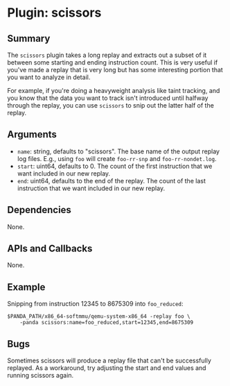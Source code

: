 Plugin: scissors
===========

Summary
-------

The `scissors` plugin takes a long replay and extracts out a subset of it between some starting and ending instruction count. This is very useful if you've made a replay that is very long but has some interesting portion that you want to analyze in detail.

For example, if you're doing a heavyweight analysis like taint tracking, and you know that the data you want to track isn't introduced until halfway through the replay, you can use `scissors` to snip out the latter half of the replay.

Arguments
---------

* `name`: string, defaults to "scissors". The base name of the output replay log files. E.g., using `foo` will create `foo-rr-snp` and `foo-rr-nondet.log`.
* `start`: uint64, defaults to 0. The count of the first instruction that we want included in our new replay.
* `end`: uint64, defaults to the end of the replay. The count of the last instruction that we want included in our new replay.

Dependencies
------------

None.

APIs and Callbacks
------------------

None.

Example
-------

Snipping from instruction 12345 to 8675309 into `foo_reduced`:


    $PANDA_PATH/x86_64-softmmu/qemu-system-x86_64 -replay foo \
        -panda scissors:name=foo_reduced,start=12345,end=8675309

Bugs
----

Sometimes scissors will produce a replay file that can't be successfully replayed. As a workaround, try adjusting the start and end values and running scissors again.
